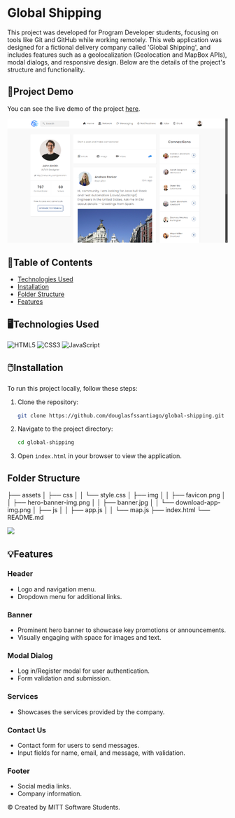 # Global Shipping

This project was developed for Program Developer students, focusing on tools like Git and GitHub while working remotely. This web application was designed for a fictional delivery company called 'Global Shipping', and includes features such as a geolocalization (Geolocation and MapBox APIs), modal dialogs, and responsive design. Below are the details of the project's structure and functionality.

## 🔗Project Demo
You can see the live demo of the project [here](https://douglasfssantiago.github.io/global-shipping/).

![](./assets/img/readme2.png)

## 📑Table of Contents
- [Technologies Used](#technologies-used)
- [Installation](#installation)
- [Folder Structure](#project-structure)
- [Features](#features)

## 🖥️Technologies Used
![HTML5](https://img.shields.io/badge/HTML-00A6E4?style=for-the-badge&logo=html5&logoColor=white)
![CSS3](https://img.shields.io/badge/CSS-0073E6?style=for-the-badge&logo=css3&logoColor=white)
![JavaScript](https://img.shields.io/badge/JavaScript-005D99?style=for-the-badge&logo=javascript&logoColor=white)

## 🖱️Installation
To run this project locally, follow these steps:
1. Clone the repository:
    ```sh
    git clone https://github.com/douglasfssantiago/global-shipping.git
    ```
2. Navigate to the project directory:
    ```sh
    cd global-shipping
    ```
3. Open `index.html` in your browser to view the application.


## Folder Structure
├── assets
│   ├── css
│   │   └── style.css
│   ├── img
│   │   ├── favicon.png
│   │   ├── hero-banner-img.png
│   │   ├── banner.jpg
│   │   └── download-app-img.png
│   ├── js
│   │   ├── app.js
│   │   └── map.js
├── index.html
└── README.md


![](./assets/img/readme.png)

## 💡Features
### Header
- Logo and navigation menu.
- Dropdown menu for additional links.

### Banner 
- Prominent hero banner to showcase key promotions or announcements.
- Visually engaging with space for images and text.

### Modal Dialog
- Log in/Register modal for user authentication.
- Form validation and submission.

### Services
- Showcases the services provided by the company.

### Contact Us
- Contact form for users to send messages.
- Input fields for name, email, and message, with validation.

### Footer
- Social media links.
- Company information.

&copy; Created by MITT Software Students.